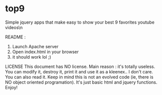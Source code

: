 top9
====

Simple jquery apps that make easy to show your best 9 favorites youtube videos\n

README :
1)  Launch Apache server
2) Open index.html in your browser
3) it should work lol ;)

LICENSE
This document has NO license. Main reason : it's totally useless.
You can modify it, destroy it, print it and use it as a kleenex.. I don't care.
You can also read it. Keep in mind this is not an evolved code (ie, there is NO object oriented programation).
It's just basic html and jquery functions.
Enjoy!